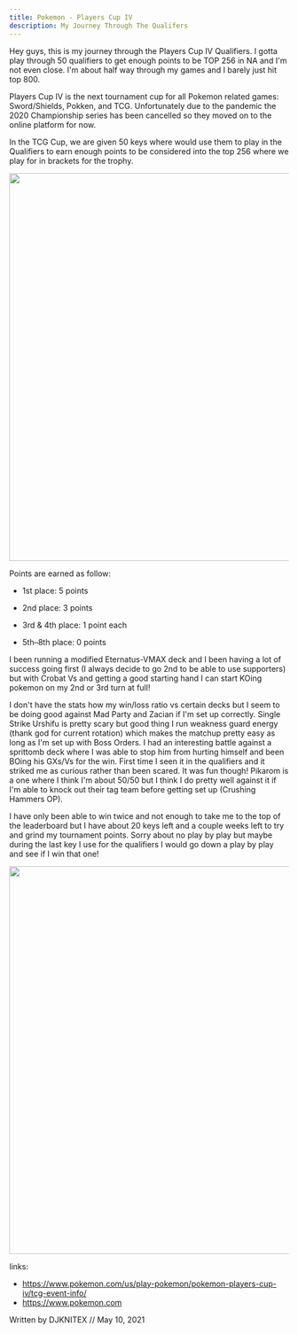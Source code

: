 ```yaml
---
title: Pokemon - Players Cup IV
description: My Journey Through The Qualifers
---
```

Hey guys, this is my journey through the Players Cup IV Qualifiers. I gotta play through 50 qualifiers to get enough points to be TOP 256 in NA and I'm not even close. I'm about half way through my games and I barely just hit top 800.

Players Cup IV is the next tournament cup for all Pokemon related games: Sword/Shields, Pokken, and TCG. Unfortunately due to the pandemic the 2020 Championship series has been cancelled so they moved on to the online platform for now.

In the TCG Cup, we are given 50 keys where would use them to play in the Qualifiers to earn enough points to be considered into the top 256 where we play for in brackets for the trophy.

<img src="https://i.imgur.com/xSGbaJE.png" style="width:700px"></img>

Points are earned as follow:
- 1st place: 5 points

- 2nd place: 3 points

- 3rd & 4th place: 1 point each

- 5th–8th place: 0 points

I been running a modified Eternatus-VMAX deck and I been having a lot of success going first (I always decide to go 2nd to be able to use supporters) but with Crobat Vs and getting a good starting hand I can start KOing pokemon on my 2nd or 3rd turn at full!

I don't have the stats how my win/loss ratio vs certain decks but I seem to be doing good against Mad Party and Zacian if I'm set up correctly. Single Strike Urshifu is pretty scary but good thing I run weakness guard energy (thank god for current rotation) which makes the matchup pretty easy as long as I'm set up with Boss Orders. I had an interesting battle against a sprittomb deck where I was able to stop him from hurting himself and been BOing his GXs/Vs for the win. First time I seen it in the qualifiers and it striked me as curious rather than been scared. It was fun though! Pikarom is a one where I think I'm about 50/50 but I think I do pretty well against it if I'm able to knock out their tag team before getting set up (Crushing Hammers OP).



I have only been able to win twice and not enough to take me to the top of the leaderboard but I have about 20 keys left and a couple weeks left to try and grind my tournament points. Sorry about no play by play but maybe during the last key I use for the qualifiers I would go down a play by play and see if I win that one!

<img src="https://i.imgur.com/NzSOmtn.png" style="width:700px"></img>


links:

- https://www.pokemon.com/us/play-pokemon/pokemon-players-cup-iv/tcg-event-info/
- https://www.pokemon.com


Written by DJKNITEX // May 10, 2021
